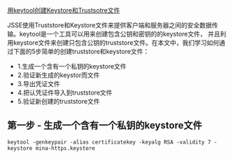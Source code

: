 [用keytool创建Keystore和Trustsotre文件](http://zjumty.iteye.com/blog/1885356)

JSSE使用Truststore和Keystore文件来提供客户端和服务器之间的安全数据传输。keytool是一个工具可以用来创建包含公钥和密钥的的keystore文件，
并且利用keystore文件来创建只包含公钥的truststore文件。在本文中，我们学习如何通过下面的5步简单的创建truststore和keystore文件：

* 1.生成一个含有一个私钥的keystore文件
* 2.验证新生成的keystor而文件
* 3.导出凭证文件
* 4.把认凭证件导入到truststore文件
* 5.验证新创建的truststore文件

## 第一步 - 生成一个含有一个私钥的keystore文件

```
keytool -genkeypair -alias certificatekey -keyalg RSA -validity 7 -keystore mina-https.keystore
```

